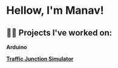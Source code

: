 <h1>Hellow, I'm Manav! <br/></h1>

<h2>👨‍💻 Projects I've worked on:</h2>

<b>Arduino</b>

  <b>[Traffic Junction Simulator](https://github.com/ManavToor/TrafficJunction)</b><br />


<!--
**joshmadakor1/joshmadakor1** is a ✨ _special_ ✨ repository because its `README.md` (this file) appears on your GitHub profile.

Here are some ideas to get you started:

- 🔭 I’m currently working on ...
- 🌱 I’m currently learning ...
- 👯 I’m looking to collaborate on ...
- 🤔 I’m looking for help with ...
- 💬 Ask me about ...
- 📫 How to reach me: ...
- 😄 Pronouns: ...
- ⚡ Fun fact: ...
-->
